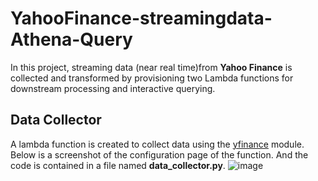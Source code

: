 # YahooFinance-streamingdata-Athena-Query
In this project, streaming data (near real time)from **Yahoo  Finance** is collected and transformed by provisioning two Lambda functions for downstream processing and interactive querying.
## Data Collector
A lambda function is created to collect data using the [yfinance](https://pypi.org/project/yfinance/) module. Below is a screenshot of the configuration page of the function. And the code is contained in a file named **data_collector.py**.
![image](https://user-images.githubusercontent.com/57573785/82746496-611d0580-9d5e-11ea-97a3-000896b5d060.png)



